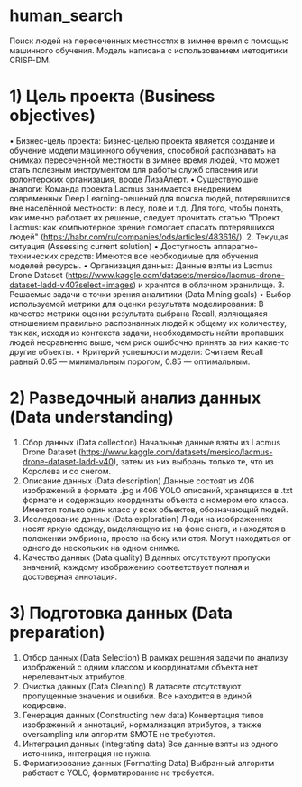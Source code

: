 # human_search
Поиск людей на пересеченных местностях в зимнее время с помощью машинного обучения. Модель написана с использованием методитики CRISP-DM.

# 1)	Цель проекта (Business objectives)
•	Бизнес-цель проекта:
Бизнес-целью проекта является создание и обучение модели машинного обучения, способной распознавать на снимках пересеченной местности в зимнее время людей, что может стать полезным инструментом для работы служб спасения или волонтерских организация, вроде ЛизаАлерт.
•	Существующие аналоги:
Команда проекта Lacmus занимается внедрением современных Deep Learning-решений для поиска людей, потерявшихся вне населённой местности: в лесу, поле и т.д. Для того, чтобы понять, как именно работает их решение, следует прочитать статью "Проект Lacmus: как компьютерное зрение помогает спасать потерявшихся людей" (https://habr.com/ru/companies/ods/articles/483616/). 
2.	Текущая ситуация (Assessing current solution)
•	Доступность аппаратно-технических средств:
Имеются все необходимые для обучения моделей ресурсы.
•	Организация данных: 
Данные взяты из Lacmus Drone Dataset (https://www.kaggle.com/datasets/mersico/lacmus-drone-dataset-ladd-v40?select=images) и хранятся в облачном хранилище.
3.	Решаемые задачи с точки зрения аналитики (Data Mining goals)
•	Выбор используемой метрики для оценки результата моделирования: 
В качестве метрики оценки результата выбрана Recall, являющаяся отношением правильно распознанных людей к общему их количеству, так как, исходя из контекста задачи, необходимость найти пропавших людей несравненно выше, чем риск ошибочно принять за них какие-то другие объекты. 
•	Критерий успешности модели: 
Считаем Recall равный 0.65 — минимальным порогом, 0.85 — оптимальным.


# 2) Разведочный анализ данных (Data understanding)
  1.	Сбор данных (Data collection)
  Начальные данные взяты из Lacmus Drone Dataset (https://www.kaggle.com/datasets/mersico/lacmus-drone-dataset-ladd-v40), затем из них выбраны только те, что из Королева и со снегом. 
  2.	Описание данных (Data description)
  Данные состоят из 406 изображений в формате .jpg и 406 YOLO описаний, хранящихся в .txt формате и содержащих координаты объекта с номером его класса. Имеется только один класс у всех объектов, обозначающий людей.
  3.	Исследование данных (Data exploration)
  Люди на изображениях носят яркую одежду, выделяющую их на фоне снега, и находятся в положении эмбриона, просто на боку или стоя. Могут находиться от одного до нескольких на одном снимке. 
  4.	Качество данных (Data quality)
  В данных отсутствуют пропуски значений, каждому изображению соответствует полная и достоверная аннотация.

# 3) Подготовка данных (Data preparation) 
  1.	Отбор данных (Data Selection)
  В рамках решения задачи по анализу изображений с одним классом и координатами объекта нет нерелевантных атрибутов.
  2.	Очистка данных (Data Cleaning)
  В датасете отсутствуют пропущенные значения и ошибки. Все находится в единой кодировке.
  3.	Генерация данных (Constructing new data)
  Конвертация типов изображений и аннотаций, нормализация атрибутов, а также oversampling или алгоритм SMOTE не требуются.
  4.	Интеграция данных (Integrating data)
  Все данные взяты из одного источника, интеграция не нужна.
  5.	Форматирование данных (Formatting Data)
  Выбранный алгоритм работает с YOLO, форматирование не требуется.
